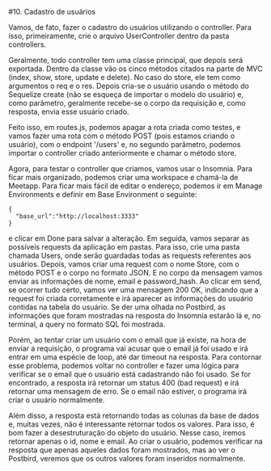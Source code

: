 #10. Cadastro de usuários

Vamos, de fato, fazer o cadastro do usuários utilizando o controller. Para isso,
primeiramente, crie o arquivo UserController dentro da pasta controllers.

Geralmente, todo controller tem uma classe principal, que depois será exportada.
Dentro da classe vão os cinco métodos citados na parte de MVC (index, show,
store, update e delete). No caso do store, ele tem como argumentos o req e o
res. Depois cria-se o usuário usando o método do Sequelize create (não se
esqueça de importar o modelo do usuário) e, como parâmetro, geralmente recebe-se
o corpo da requisição e, como resposta, envia esse usuário criado.

Feito isso, em routes.js, podemos apagar a rota criada como testes, e vamos fazer
uma rota com o método POST (pois estamos criando o usuário), com o endpoint
'/users' e, no segundo parâmetro, podemos importar o controller criado
anteriormente e chamar o método store.

Agora, para testar o controller que criamos, vamos usar o Insomnia. Para ficar
mais organizado, podemos criar uma workspace e chamá-la de Meetapp.
Para ficar mais fácil de editar o endereço, podemos ir em Manage Environments e
definir em Base Environment o seguinte:

```
{
  "base_url":"http://localhost:3333"
}
```

e clicar em Done para salvar a alteração.
Em seguida, vamos separar as possíveis requests da aplicação em pastas. Para isso,
crie uma pasta chamada Users, onde serão guardadas todas as requests referentes
aos usuários. Depois, vamos criar uma request com o nome Store, com o método POST
e o corpo no formato JSON.
E no corpo da mensagem vamos enviar as informações de nome, email e password_hash.
Ao clicar em send, se ocorrer tudo certo, vamos ver uma mensagem 200 OK,
indicando que a request foi criada corretamente e irá aparecer as informações do
usuário contidas na tabela do usuário. Se der uma olhada no Postbird, as
informações que foram mostradas na resposta do Insomnia estarão lá e, no terminal,
a query no formato SQL foi mostrada.

Porém, ao tentar criar um usuário com o email que já existe, na hora de enviar
a requisição, o programa vai acusar que o email já foi usado e irá entrar em uma
espécie de loop, até dar timeout na resposta. Para contornar esse problema,
podemos voltar no controller e fazer uma lógica para verificar se o email que
o usuário está cadastrando não foi usado. Se for encontrado, a resposta irá retornar
um status 400 (bad request) e irá retornar uma mensagem de erro. Se o email não
estiver, o programa irá criar o usuário normalmente.

Além disso, a resposta está retornando todas as colunas da base de dados e,
muitas vezes, não é interessante retornar todos os valores. Para isso, é bom
fazer a desestruturação do objeto do usuário. Nesse caso, iremos retornar apenas
o id, nome e email. Ao criar o usuário, podemos verificar na resposta que apenas
aqueles dados foram mostrados, mas ao ver o Postbird, veremos que os outros
valores foram inseridos normalmente.
